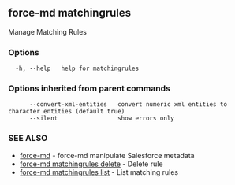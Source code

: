 ## force-md matchingrules

Manage Matching Rules

### Options

```
  -h, --help   help for matchingrules
```

### Options inherited from parent commands

```
      --convert-xml-entities   convert numeric xml entities to character entities (default true)
      --silent                 show errors only
```

### SEE ALSO

* [force-md](force-md.md)	 - force-md manipulate Salesforce metadata
* [force-md matchingrules delete](force-md_matchingrules_delete.md)	 - Delete rule
* [force-md matchingrules list](force-md_matchingrules_list.md)	 - List matching rules

